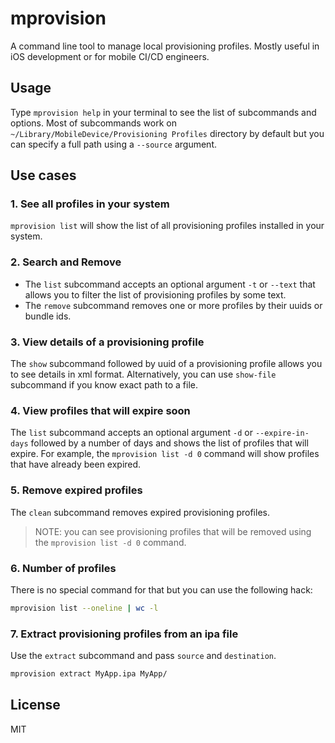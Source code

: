 # mprovision

A command line tool to manage local provisioning profiles. Mostly useful in iOS
development or for mobile CI/CD engineers.

## Usage

Type `mprovision help` in your terminal to see the list of subcommands and options.
Most of subcommands work on `~/Library/MobileDevice/Provisioning Profiles`
directory by default but you can specify a full path using a `--source`
argument.

## Use cases

### 1. See all profiles in your system

`mprovision list` will show the list of all provisioning profiles installed in
your system.

### 2. Search and Remove

- The `list` subcommand accepts an optional argument `-t` or `--text` that
allows you to filter the list of provisioning profiles by some text.
- The `remove` subcommand removes one or more profiles by their uuids or bundle
ids.

### 3. View details of a provisioning profile

The `show` subcommand followed by uuid of a provisioning profile allows you to
see details in xml format. Alternatively, you can use `show-file` subcommand if
you know exact path to a file.

### 4. View profiles that will expire soon

The `list` subcommand accepts an optional argument `-d` or `--expire-in-days`
followed by a number of days and shows the list of profiles that will expire.
For example, the `mprovision list -d 0` command will show profiles that have
already been expired.

### 5. Remove expired profiles

The `clean` subcommand removes expired provisioning profiles.

> NOTE: you can see provisioning profiles that will be removed using the
`mprovision list -d 0` command.

### 6. Number of profiles

There is no special command for that but you can use the following hack:

```bash
mprovision list --oneline | wc -l
```

### 7. Extract provisioning profiles from an ipa file

Use the `extract` subcommand and pass `source` and `destination`.

```bash
mprovision extract MyApp.ipa MyApp/
```

## License

MIT
